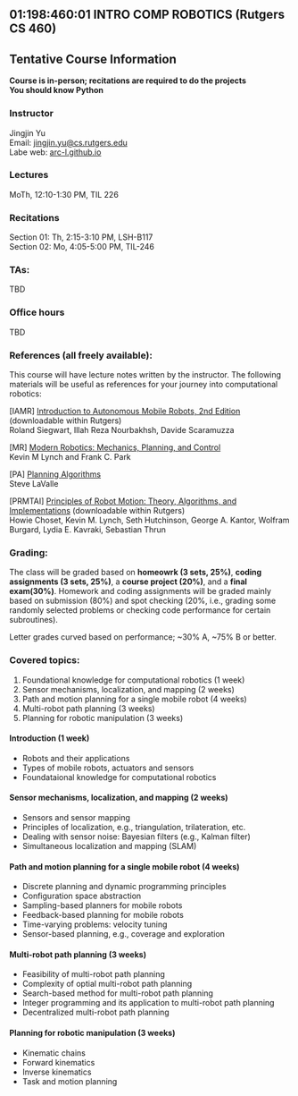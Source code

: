## 01:198:460:01 INTRO COMP ROBOTICS (Rutgers CS 460)

##  Tentative Course Information

**Course is in-person; recitations are required to do the projects**<br>
**You should know Python**

### Instructor
Jingjin Yu<br>
Email: jingjin.yu@cs.rutgers.edu <br>
Labe web: [arc-l.github.io](https://arc-l.github.io)

### Lectures
MoTh, 12:10-1:30 PM, TIL 226

### Recitations
Section 01: Th, 2:15-3:10 PM, LSH-B117<br>
Section 02: Mo, 4:05-5:00 PM, TIL-246

### TAs:	
TBD

### Office hours
TBD

### References (all freely available):	
This course will have lecture notes written by the instructor. The following materials will be useful as references for your journey into computational robotics: 

[IAMR] [Introduction to Autonomous Mobile Robots, 2nd Edition](https://ieeexplore.ieee.org/book/6267528) (downloadable within Rutgers)<br>
Roland Siegwart, Illah Reza Nourbakhsh, Davide Scaramuzza

[MR] [Modern Robotics: Mechanics, Planning, and Control](http://hades.mech.northwestern.edu/images/7/7f/MR.pdf) <br>
Kevin M Lynch and Frank C. Park

[PA] [Planning Algorithms](http://lavalle.pl/planning/)<br>
Steve LaValle

[PRMTAI] [Principles of Robot Motion: Theory, Algorithms, and Implementations](https://ieeexplore.ieee.org/book/6267238) (downloadable within Rutgers)<br>
Howie Choset, Kevin M. Lynch, Seth Hutchinson, George A. Kantor, Wolfram Burgard, Lydia E. Kavraki, Sebastian Thrun

### Grading: 	

The class will be graded based on **homeowrk (3 sets, 25%)**, **coding assignments (3 sets, 25%)**,  a **course project (20%)**, and a **final exam(30%)**. Homework and coding assignments will be graded mainly based on submission (80%) and spot checking (20%, i.e., grading some randomly selected problems or checking code performance for certain subroutines). 

Letter grades curved based on performance; ~30% A, ~75% B or better. 

### Covered topics:

1. Foundational knowledge for computational robotics (1 week)<br>
2. Sensor mechanisms, localization, and mapping (2 weeks)<br>
3. Path and motion planning for a single mobile robot (4 weeks)<br>
4. Multi-robot path planning (3 weeks) <br>
5. Planning for robotic manipulation (3 weeks)

#### Introduction (1 week)
* Robots and their applications<br>
* Types of mobile robots, actuators and sensors<br>
* Foundataional knowledge for computational robotics 

#### Sensor mechanisms, localization, and mapping (2 weeks)
* Sensors and sensor mapping
* Principles of localization, e.g., triangulation, trilateration, etc.
* Dealing with sensor noise: Bayesian filters (e.g., Kalman filter)
* Simultaneous localization and mapping (SLAM)

#### Path and motion planning for a single mobile robot (4 weeks)
* Discrete planning and dynamic programming principles
* Configuration space abstraction
* Sampling-based planners for mobile robots
* Feedback-based planning for mobile robots
* Time-varying problems: velocity tuning
* Sensor-based planning, e.g., coverage and exploration

#### Multi-robot path planning (3 weeks)
* Feasibility of multi-robot path planning 
* Complexity of optial multi-robot path planning
* Search-based method for multi-robot path planning 
* Integer programming and its application to multi-robot path planning
* Decentralized multi-robot path planning

#### Planning for robotic manipulation (3 weeks)
* Kinematic chains
* Forward kinematics 
* Inverse kinematics 
* Task and motion planning 



